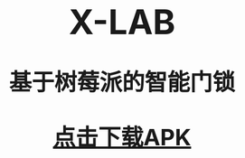 # <div style="text-align: center;font-size:60px">X-LAB</div>
# <div style="text-align: center;font-size:40px">基于树莓派的智能门锁</div>
# [<div style="text-align: center;font-size:40px">点击下载APK</div>][1]


  [1]: ./X.apk